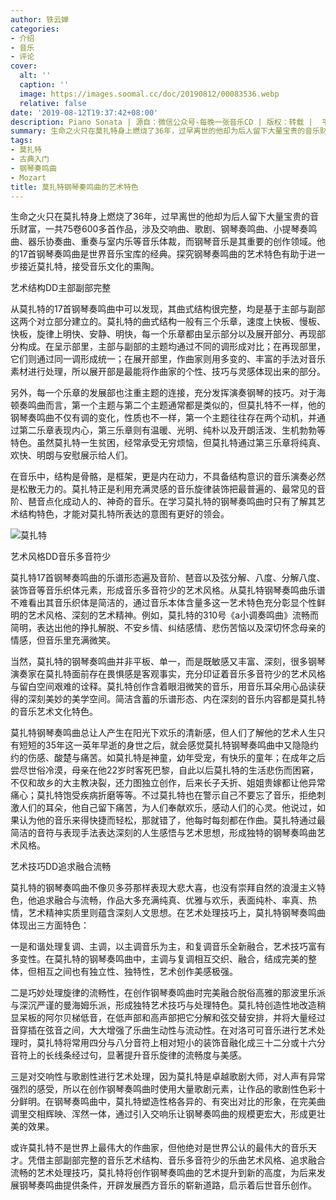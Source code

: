 ```yaml
---
author: 铁云婵
categories:
- 介绍
- 音乐
- 评论
cover:
  alt: ''
  caption: ''
  image: https://images.soomal.cc/doc/20190812/00083536.webp
  relative: false
date: '2019-08-12T19:37:42+08:00'
description: Piano Sonata | 源自：微信公众号-每晚一张音乐CD | 版权：转载 |  平均/总评分：00.00/0
summary: 生命之火只在莫扎特身上燃烧了36年，过早离世的他却为后人留下大量宝贵的音乐财富，一共75卷600多首作品，涉及交响曲、歌剧、钢琴奏鸣曲、小提琴奏鸣曲、器乐协奏曲、重奏与室内乐等音乐体裁，而钢琴音乐是其重要的创作领域。他的17首钢琴奏鸣曲是世界音乐宝库的经典……
tags:
- 莫扎特
- 古典入门
- 钢琴奏鸣曲
- Mozart
title: 莫扎特钢琴奏鸣曲的艺术特色
---
```


生命之火只在莫扎特身上燃烧了36年，过早离世的他却为后人留下大量宝贵的音乐财富，一共75卷600多首作品，涉及交响曲、歌剧、钢琴奏鸣曲、小提琴奏鸣曲、器乐协奏曲、重奏与室内乐等音乐体裁，而钢琴音乐是其重要的创作领域。他的17首钢琴奏鸣曲是世界音乐宝库的经典。探究钢琴奏鸣曲的艺术特色有助于进一步接近莫扎特，接受音乐文化的熏陶。

艺术结构DD主部副部完整

从莫扎特的17首钢琴奏鸣曲中可以发现，其曲式结构很完整，均是基于主部与副部这两个对立部分建立的。莫扎特的曲式结构一般有三个乐章，速度上快板、慢板、快板，旋律上明快、安静、明快，每一个乐章都由呈示部分以及展开部分、再现部分构成。在呈示部里，主部与副部的主题均通过不同的调形成对比；在再现部里，它们则通过同一调形成统一；在展开部里，作曲家则用多变的、丰富的手法对音乐素材进行处理，所以展开部是最能将作曲家的个性、技巧与灵感体现出来的部分。

另外，每一个乐章的发展部也注重主题的连接，充分发挥演奏钢琴的技巧。对于海顿奏鸣曲而言，第一个主题与第二个主题通常都是类似的，但莫扎特不一样，他的钢琴奏鸣曲不仅有调的变化，性质也不一样，第一个主题往往存在两个动机，并通过第二乐章表现内心，第三乐章则有温暖、光明、纯朴以及开朗活泼、生机勃勃等特色。虽然莫扎特一生贫困，经常承受无穷烦恼，但莫扎特通过第三乐章将纯真、欢快、明朗与安慰展示给人们。

在音乐中，结构是骨骼，是框架，更是内在动力，不具备结构意识的音乐演奏必然是松散无力的。莫扎特正是利用充满灵感的音乐旋律装饰把最普遍的、最常见的音阶、琶音点化成动人的、神奇的音乐。在学习莫扎特的钢琴奏鸣曲时只有了解其艺术结构特色，才能对莫扎特所表达的意图有更好的领会。

![莫扎特](https://images.soomal.cc/doc/20190812/00083536.webp)





艺术风格DD音乐多音符少

莫扎特17首钢琴奏鸣曲的乐谱形态遍及音阶、琶音以及弦分解、八度、分解八度、装饰音等音乐织体元素，形成音乐多音符少的艺术风格。从莫扎特钢琴奏鸣曲乐谱不难看出其音乐织体是简洁的，通过音乐本体含量多这一艺术特色充分彰显个性鲜明的艺术风格、深刻的艺术精神。例如，莫扎特的310号《a小调奏鸣曲》流畅而简明，表达出他的挣扎解脱、不安乡情、纠结感情、悲伤苦恼以及深切怀念母亲的情感，但音乐里充满微笑。

当然，莫扎特的钢琴奏鸣曲并非平板、单一，而是既敏感又丰富、深刻，很多钢琴演奏家在莫扎特面前存在畏惧感是客观事实，充分印证着音乐多音符少的艺术风格与留白空间艰难的诠释。莫扎特创作含着眼泪微笑的音乐，用音乐耳朵用心品读获得的深刻美妙的美学空间。简洁含蓄的乐谱形态、内在深刻的音乐内容都是莫扎特的音乐艺术文化特色。

莫扎特钢琴奏鸣曲总让人产生在阳光下欢乐的清新感，但人们了解他的艺术人生只有短短的35年这一英年早逝的身世之后，就会感觉莫扎特钢琴奏鸣曲中又隐隐约约的伤感、酸楚与痛苦。如莫扎特是神童，幼年受宠，有快乐的童年；在成年之后尝尽世俗冷漠，母亲在他22岁时客死巴黎，自此以后莫扎特的生活悲伤而困窘，不仅和故乡的大主教决裂，还力图独立创作，后来长子夭折、姐姐贵嫁都让他异常痛心；莫扎特饱受疾病折磨等等。不过莫扎特也在警示自己不要忘了音乐，拒绝刺激人们的耳朵，他自己留下痛苦，为人们奉献欢乐，感动人们的心灵。他说过，如果认为他的音乐来得快捷而轻松，那就错了，他每时每刻都在作曲。莫扎特通过最简洁的音符与表现手法表达深刻的人生感悟与艺术思想，形成独特的钢琴奏鸣曲艺术风格。

艺术技巧DD追求融合流畅

莫扎特的钢琴奏鸣曲不像贝多芬那样表现大悲大喜，也没有崇拜自然的浪漫主义特色，他追求融合与流畅，作品大多充满纯真、优雅与欢乐，表面纯朴、率真、热情，艺术精神实质里则蕴含深刻人文思想。在艺术处理技巧上，莫扎特钢琴奏鸣曲体现出三方面特色：

一是和谐处理复调、主调，以主调音乐为主，和复调音乐全新融合，艺术技巧富有多变性。在莫扎特的钢琴奏鸣曲中，主调与复调相互交织、融合，结成完美的整体，但相互之间也有独立性、独特性，艺术创作美感极强。

二是巧妙处理旋律的流畅性，在创作钢琴奏鸣曲时完美融合脱俗高雅的那波里乐派与深沉严谨的曼海姆乐派，形成独特艺术技巧与处理特色。莫扎特创造性地改造稍显呆板的阿尔贝梯低音，在低声部和高声部把它分解和弦交替安排，并将大量经过音穿插在弦音之间，大大增强了乐曲生动性与流动性。在对洛可可音乐进行艺术处理时，莫扎特将常用四分与八分音符上相对短小的装饰音融化成三十二分或十六分音符上的长线条经过句，显著提升音乐旋律的流畅度与美感。

三是对交响性与歌剧性进行艺术处理，因为莫扎特是卓越歌剧大师，对人声有异常强烈的感受，所以在创作钢琴奏鸣曲时使用大量歌剧元素，让作品的歌剧性色彩十分鲜明。在钢琴奏鸣曲中，莫扎特塑造性格各异的、有突出对比的形象，在完美曲调里交相辉映、浑然一体，通过引入交响乐让钢琴奏鸣曲的规模更宏大，形成更壮美的效果。

或许莫扎特不是世界上最伟大的作曲家，但他绝对是世界公认的最伟大的音乐天才。凭借主部副部完整的音乐艺术结构、音乐多音符少的乐曲艺术风格、追求融合流畅的艺术处理技巧，莫扎特将创作钢琴奏鸣曲的艺术提升到新的高度，为后来发展钢琴奏鸣曲提供条件，开辟发展西方音乐的崭新道路，启示着后世音乐创作。
